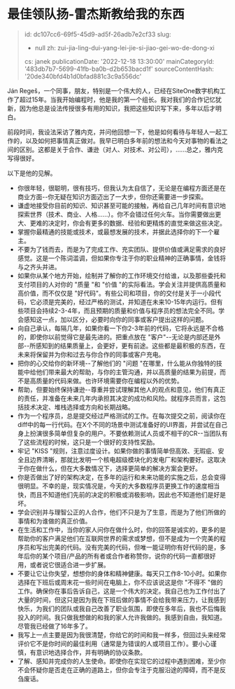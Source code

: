 最佳领队扬-雷杰斯教给我的东西
===============

> id: dc107cc6-69f5-45d9-ad5f-26adb7e2cf33
> slug:
> 	- null
> 	zh: zui-jia-ling-dui-yang-lei-jie-si-jiao-gei-wo-de-dong-xi
> 
> cs: janek
> publicationDate: '2022-12-18 13:30:00'
> mainCategoryId: '483db7b7-5699-41fb-ba0b-d2b653bacd1f'
> sourceContentHash: '20de340bfd4b1d0bfad881c3c9a556dc'

Ján Regeš，一个同事，朋友，特别是一个伟大的人，已经在SiteOne数字机构工作了超过15年。当我开始编程时，他是我的第一个组长。我对我们的合作记忆犹新，因为他总是设法传授很多有用的知识，我把这些知识写下来，多年以后才明白。

前段时间，我设法采访了雅内克，并问他回想一下，他是如何看待与年轻人一起工作的，以及如何把事情真正做对。我早已明白多年前的想法和今天对事物的看法之间的区别。这都是关于合作、谦逊（对人、对技术、对公司），......总之，雅内克写得很好。

以下是他的见解。

- 你很年轻，很聪明，很有技巧，但我认为太自信了，无论是在编程方面还是在商业方面--你无疑在知识方面迈出了一大步，但你还需要进一步探索。
- 谦虚地接受你目前的知识、知识甚至可能的接触，再给自己几年时间有意识地探索世界（技术、商业、人格......）。你不会错过任何火车。当你需要做出更大、更难的决定时，你会有更多的数据、经验和更精炼的直觉来做这些决定。
- 掌握你最精通的技能或技术，或最想发展的技术，并据此选择你的下一个雇主。
- 不要为了钱而去，而是为了完成工作、充实团队、提供价值或满足需求的良好感觉。这是一个陈词滥调，但如果你专注于你的职业精神的正确事情，金钱将与之齐头并进。
- 如果你从某个地方开始，绘制并了解你的工作环境交付给谁，以及那些委托和支付项目的人对你的 "质量 "和 "价值 "的实际看法。学会关注并提供高质量和高价值，而不仅仅是 "好代码"。有些公司和项目，你的交付是关于一小段代码，它必须是完美的，经过严格的测试，并知道在未来10-15年内运行。但有些项目会持续2-3-4年，而且预期的质量和价值与程序员的想法完全不同。学会感知这一点，加以区分，必要时向你的同事或客户提出这样的问题。
- 向自己承认，每隔几年，如果你看一下你2-3年前的代码，它将永远是不合格的，即使你以前觉得它是最先进的。把重点放在 "客户"--无论是内部还是外部--所感知到的结果质量上，会更好，更有前途。这些都是最积极的东西，在未来将保留并为你和过去与你合作的同事或客户充电。
- 把你的心交给你的新环境--了解他们的 "问题 "在哪里，什么能从你独特的技能中给他们带来最大的帮助，与你的主管沟通，并以高质量的结果为前提，而不是高质量的代码来做。也许环境需要你在编程以外的优势。
- 帮助，但要始终保持谦逊--尊重并尝试理解其他人的观点和意见，他们有真正的责任，并准备在未来几年内承担其决定的成功和风险。就程序员而言，这包括技术决定、堆栈选择或方向和长期战略。
- 作为一个程序员，总是提交经过严格测试的工作。在每次提交之前，阅读你在diff中的每一行代码。在X个不同的场景中测试准备好的UI界面，并尝试在自己身上扮演很多简单但复杂的用户。不要依赖测试人员或不相干的CR--当团队有了这些流程的时候，这只是一个很好的支持性奖励。
- 牢记 "KISS "规则，注意过度设计。如果你做的事情简单但高效、无瑕疵、安全且边界清晰，那就比发明一个核电超级模块化的发电厂和架构要好。这取决于你在做什么，但在大多数情况下，选择更简单的解决方案会更好。
- 你是否做出了好的架构决定，在多年的运行和未来功能的实施之后，总会变得很明显。不幸的是，现实情况是，今天的大多数程序员更换工作的速度相当快，而且不知道他们先前的决定的积极或消极影响，因此也不知道他们是好是坏。
- 学会识别并与理智公正的人合作，他们不只是为了生意，而是为了他们所做的事情和为谁做的真正价值。
- 在生活和工作中，当你的家人问你在做什么时，你的回答是诚实的，更多的是帮助你的客户满足他们在互联网世界的需求或梦想，但不是成为一个完美的程序员和写出完美的代码。没有完美的代码，但唯一能证明你有好代码的是，多年后你的某个项目/产品的所有者或合作者称赞你，说你的代码一直都很好用，或者说它很适合进一步扩展。
- 不要让它让你失望，想想你的身体和精神健康。每天只工作8-10小时。如果你选择在下班后或周末花一些时间在电脑上，你不应该说这是你 "不得不 "做的工作。确保你在事后告诉自己，这是一个伟大的决定。我自己也为工作付出了大量的时间，但这只是因为我在下班后做的事情不会给我带来压力，让我感到快乐，为我们的团队或我自己改善了职业氛围，即使在多年后，我也不后悔我投入的时间。我只做我想做的和我的家人允许我做的。我感到自由，我知道。尽管我已经做了16年多了。
- 我写上一点主要是因为我很清楚，你给它的时间和我一样多，但回过头来经常评价它不是你时间的最佳利用（通常是为错误的人或项目工作）。要小心谨慎，有意识地选择合作，并有明确的协议条款。
- 了解、感知并完成你的人生使命。即使你在实现它的过程中遇到困难，至少你不会怀疑你是否走在正确的道路上，但你会专注于克服沿途的障碍，而不是反刍废话。
